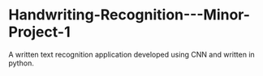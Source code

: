 # Handwriting-Recognition---Minor-Project-1
A written text recognition application developed using CNN and written in python.
